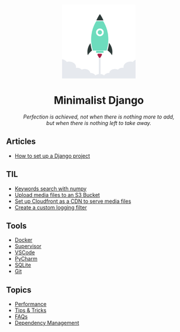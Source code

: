 
<div align="center">
  <img width="200" src="https://raw.githubusercontent.com/ViggieM/minimalistdjango/main/images/django-rocket.svg" alt="django rocket">
</div>

<h1 align="center">Minimalist Django</h1>

<p align="center">
  <i>Perfection is achieved, not when there is nothing more to add, <br> but when there is nothing left to take away.</i>
</p>

## Articles

* [How to set up a Django project](pages/create-a-django-project.md)


## TIL

* [Keywords search with numpy](pages/2024-04-25-keywords-search-with-numpy.ipynb)
* [Upload media files to an S3 Bucket](pages/2024-05-24-media-upload-to-s3-bucket.md)
* [Set up Cloudfront as a CDN to serve media files](pages/2024-05-27-serve-media-files-from-s3-bucket-through-cloudfront.md)
* [Create a custom logging filter](pages/2024-06-05-python-logging-custom-filter.md)

## Tools

* [Docker](pages/docker.md)
* [Supervisor](pages/supervisor.md)
* [VSCode](pages/vscode.md)
* [PyCharm](pages/pycharm.md)
* [SQLite](pages/sqlite.md)
* [Git](pages/git.md)

## Topics

* [Performance](pages/performance.md)
* [Tips & Tricks](pages/tips-and-tricks.md)
* [FAQs](pages/faqs.md)
* [Dependency Management](pages/dependency-management.md)
